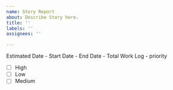 ```yaml
---
name: Story Report
about: Describe Story here.
title: ''
labels: ''
assignees: ''

---
```


Estimated Date -
Start Date -
End Date -
Total Work Log -
priority
- [ ] High
- [ ] Low
- [ ] Medium
